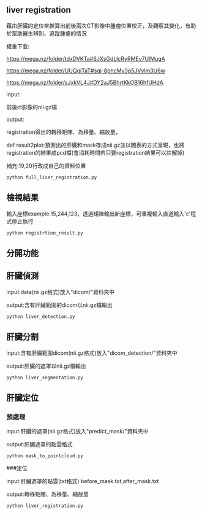 ## liver registration 

藉由肝臟的定位來推算出前後兩次CT影像中腫瘤位置校正，及觀察其變化，有助於幫助醫生辨別、追蹤腫瘤的情況

權重下載:

https://mega.nz/folder/tdxDVKTa#SJXsGdLlcRyRMEv7UlMugA

https://mega.nz/folder/UUQgiTaT#sgj-8phcMy3p5JVvlm3U6w

https://mega.nz/folder/sJxkVL4J#DY2aJ5BhrtKkOB16hfUHdA

input:

前後ct影像的nii.gz檔

output:

registration得出的轉移矩陣、為移量、縮放量，

def result2plot:預測出的肝臟和mask存成nii.gz並以圖表的方式呈現，也將registration的結果成pcd檔(會消耗時間若只要registration結果可以註解掉)

補充:19,20行改成自己的資料位置


    python full_liver_registration.py

## 檢視結果

輸入座標example:15,244,123，透過矩陣輸出新座標，可重複輸入直道輸入'c'程式停止執行

    python registrtion_result.py

## 分開功能

## 肝臟偵測

input:data(nii.gz格式)放入"dicom/"資料夾中

output:含有肝臟範圍的dicom以nii.gz檔輸出

    python liver_detection.py
    
## 肝臟分割

input:含有肝臟範圍dicom(nii.gz格式)放入"dicom_detection/"資料夾中

output:肝臟的遮罩以nii.gz檔輸出

    python liver_segmentation.py
    
## 肝臟定位

### 預處理

input:肝臟的遮罩(nii.gz格式)放入"predict_mask/"資料夾中

output:肝臟遮罩的點雲格式

    python mask_to_pointcloud.py

###定位

input:肝臟遮罩的點雲(txt格式) before_mask.txt,after_mask.txt

output:轉移矩陣、為移量、縮放量

    python liver_registration.py
